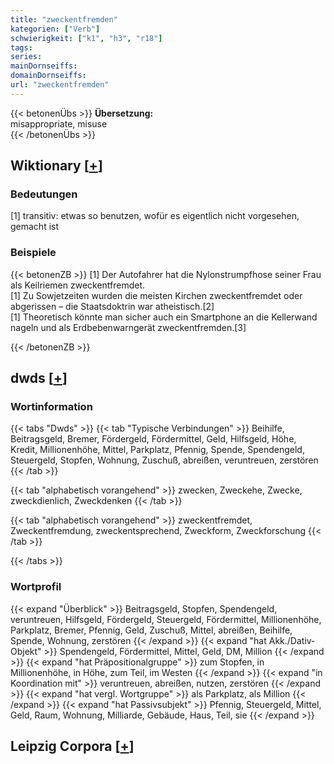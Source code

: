 ```yaml
---
title: "zweckentfremden"
kategorien: ["Verb"]
schwierigkeit: ["k1", "h3", "r18"]
tags:
series:
mainDornseiffs:
domainDornseiffs:
url: "zweckentfremden"
---
```


{{< betonenÜbs >}}
**Übersetzung:**  
misappropriate, misuse  
{{< /betonenÜbs >}}

## Wiktionary [[+](https://de.wiktionary.org/wiki/zweckentfremden)]

### Bedeutungen
[1] transitiv: etwas so benutzen, wofür es eigentlich nicht vorgesehen, gemacht ist  

### Beispiele
{{< betonenZB >}}
[1] Der Autofahrer hat die Nylonstrumpfhose seiner Frau als Keilriemen zweckentfremdet.  
[1] Zu Sowjetzeiten wurden die meisten Kirchen zweckentfremdet oder abgerissen – die Staatsdoktrin war atheistisch.[2]  
[1] Theoretisch könnte man sicher auch ein Smartphone an die Kellerwand nageln und als Erdbebenwarngerät zweckentfremden.[3]  

{{< /betonenZB >}}


## dwds [[+](https://www.dwds.de/wb/zweckentfremden)]

### Wortinformation
{{< tabs "Dwds" >}}
{{< tab "Typische Verbindungen" >}}
Beihilfe, Beitragsgeld, Bremer, Fördergeld, Fördermittel, Geld, Hilfsgeld, Höhe, Kredit, Millionenhöhe, Mittel, Parkplatz, Pfennig, Spende, Spendengeld, Steuergeld, Stopfen, Wohnung, Zuschuß, abreißen, veruntreuen, zerstören
{{< /tab >}}

{{< tab "alphabetisch vorangehend" >}}
zwecken, Zweckehe, Zwecke, zweckdienlich, Zweckdenken
{{< /tab >}}

{{< tab "alphabetisch vorangehend" >}}
zweckentfremdet, Zweckentfremdung, zweckentsprechend, Zweckform, Zweckforschung
{{< /tab >}}

{{< /tabs >}}

### Wortprofil
{{< expand "Überblick" >}} Beitragsgeld, Stopfen, Spendengeld, veruntreuen, Hilfsgeld, Fördergeld, Steuergeld, Fördermittel, Millionenhöhe, Parkplatz, Bremer, Pfennig, Geld, Zuschuß, Mittel, abreißen, Beihilfe, Spende, Wohnung, zerstören {{< /expand >}}
{{< expand "hat Akk./Dativ-Objekt" >}} Spendengeld, Fördermittel, Mittel, Geld, DM, Million {{< /expand >}}
{{< expand "hat Präpositionalgruppe" >}} zum Stopfen, in Millionenhöhe, in Höhe, zum Teil, im Westen {{< /expand >}}
{{< expand "in Koordination mit" >}} veruntreuen, abreißen, nutzen, zerstören {{< /expand >}}
{{< expand "hat vergl. Wortgruppe" >}} als Parkplatz, als Million {{< /expand >}}
{{< expand "hat Passivsubjekt" >}} Pfennig, Steuergeld, Mittel, Geld, Raum, Wohnung, Milliarde, Gebäude, Haus, Teil, sie {{< /expand >}}

## Leipzig Corpora [[+](https://corpora.uni-leipzig.de/en/res?word=zweckentfremden&corpusId=deu_newscrawl-public_2018)]

